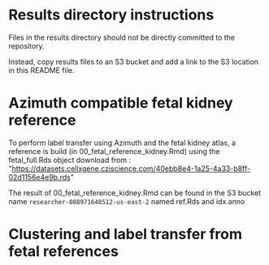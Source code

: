 # Results directory instructions

Files in the results directory should not be directly committed to the repository.

Instead, copy results files to an S3 bucket and add a link to the S3 location in this README file.


# Azimuth compatible fetal kidney reference

To perform label transfer using Azimuth and the fetal kidney atlas, a reference is build (in 00_fetal_reference_kidney.Rmd) using the fetal_full.Rds object download from :
"https://datasets.cellxgene.cziscience.com/40ebb8e4-1a25-4a33-b8ff-02d1156e4e9b.rds"

The result of 00_fetal_reference_kidney.Rmd can be found in the S3 bucket name `researcher-008971640512-us-east-2` named ref.Rds and idx.anno


# Clustering and label transfer from fetal references

